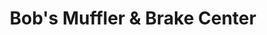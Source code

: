 ---
title: "Bob's Muffler & Brake Center"
url: /alpena/bobs-muffler-and-brake-center/
shop: car repair
---